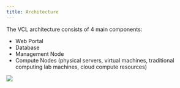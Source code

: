 ```yaml
---
title: Architecture
---
```


The VCL architecture consists of 4 main components:

* Web Portal
* Database
* Management Node
* Compute Nodes (physical servers, virtual machines, traditional computing lab machines, cloud compute resources)

<img src="vclarchitecture.png">